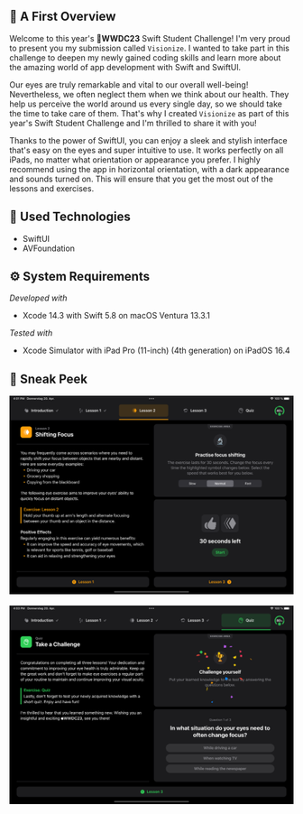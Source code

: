 ## 👀 A First Overview

Welcome to this year's **WWDC23** Swift Student Challenge! I'm very proud to present you my submission called `Visionize`. I wanted to take part in this challenge to deepen my newly gained coding skills and learn more about the amazing world of app development with Swift and SwiftUl.

Our eyes are truly remarkable and vital to our overall well-being! Nevertheless, we often neglect them when we think about our health. They help us perceive the world around us every single day, so we should take the time to take care of them. That's why I created `Visionize` as part of this year's Swift Student Challenge and I'm thrilled to share it with you!

Thanks to the power of SwiftUI, you can enjoy a sleek and stylish interface that's easy on the eyes and super intuitive to use. It works perfectly on all iPads, no matter what orientation or appearance you prefer. I highly recommend using the app in horizontal orientation, with a dark appearance and sounds turned on. This will ensure that you get the most out of the lessons and exercises.

## 📱 Used Technologies
* SwiftUI
* AVFoundation

## ⚙️ System Requirements
_Developed with_
* Xcode 14.3 with Swift 5.8 on macOS Ventura 13.3.1

_Tested with_
* Xcode Simulator with iPad Pro (11-inch) (4th generation) on iPadOS 16.4

## 🎊 Sneak Peek
![Lesson preview](Resources/First.png) ![]()
![Quiz preview](Resources/Second.png) ![]()
